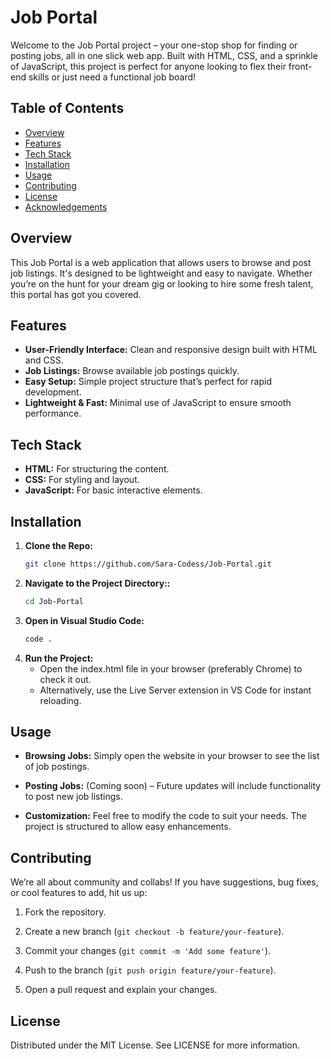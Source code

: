 # Job Portal

Welcome to the Job Portal project – your one-stop shop for finding or posting jobs, all in one slick web app. Built with HTML, CSS, and a sprinkle of JavaScript, this project is perfect for anyone looking to flex their front-end skills or just need a functional job board!

## Table of Contents

- [Overview](#overview)
- [Features](#features)
- [Tech Stack](#tech-stack)
- [Installation](#installation)
- [Usage](#usage)
- [Contributing](#contributing)
- [License](#license)
- [Acknowledgements](#acknowledgements)

## Overview

This Job Portal is a web application that allows users to browse and post job listings. It's designed to be lightweight and easy to navigate. Whether you’re on the hunt for your dream gig or looking to hire some fresh talent, this portal has got you covered.

## Features

- **User-Friendly Interface:** Clean and responsive design built with HTML and CSS.
- **Job Listings:** Browse available job postings quickly.
- **Easy Setup:** Simple project structure that’s perfect for rapid development.
- **Lightweight & Fast:** Minimal use of JavaScript to ensure smooth performance.

## Tech Stack

- **HTML:** For structuring the content.
- **CSS:** For styling and layout.
- **JavaScript:** For basic interactive elements.

## Installation

1. **Clone the Repo:**
   ```bash
   git clone https://github.com/Sara-Codess/Job-Portal.git
2. **Navigate to the Project Directory::**
   ```bash
   cd Job-Portal

3. **Open in Visual Studio Code:**
   ```bash
   code .
4. **Run the Project:**
   - Open the index.html file in your browser (preferably Chrome) to check it out.  
   - Alternatively, use the Live Server extension in VS Code for instant reloading.



Usage
-----

*   **Browsing Jobs:** Simply open the website in your browser to see the list of job postings.
    
*   **Posting Jobs:** (Coming soon) – Future updates will include functionality to post new job listings.
    
*   **Customization:** Feel free to modify the code to suit your needs. The project is structured to allow easy enhancements.
    

Contributing
------------

We’re all about community and collabs! If you have suggestions, bug fixes, or cool features to add, hit us up:

1.  Fork the repository.
    
2.  Create a new branch (```git checkout -b feature/your-feature```).
    
3.  Commit your changes (```git commit -m 'Add some feature'```).
    
4.  Push to the branch (```git push origin feature/your-feature```).
    
5.  Open a pull request and explain your changes.
    

License
-------

Distributed under the MIT License. See LICENSE for more information.
